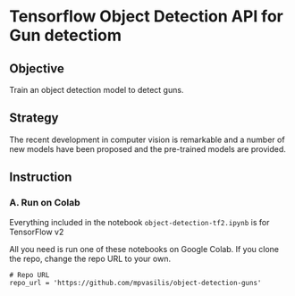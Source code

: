 # Tensorflow Object Detection API for Gun detectiom

## Objective
Train an object detection model to detect guns. 

## Strategy
The recent development in computer vision is remarkable and a number of new models have been proposed and the pre-trained models are provided.

## Instruction
### A. Run on Colab
Everything included in the notebook  `object-detection-tf2.ipynb` is for TensorFlow v2

All you need is run one of these notebooks on Google Colab.
If you clone the repo, change the repo URL to your own.
```
# Repo URL
repo_url = 'https://github.com/mpvasilis/object-detection-guns'
```
